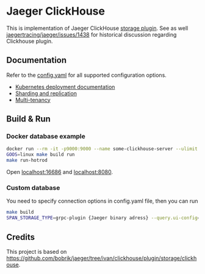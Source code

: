 # Jaeger ClickHouse

This is implementation of Jaeger ClickHouse [storage plugin](https://github.com/jaegertracing/jaeger/tree/master/plugin/storage/grpc).
See as well [jaegertracing/jaeger/issues/1438](https://github.com/jaegertracing/jaeger/issues/1438) for historical discussion regarding Clickhouse plugin.

## Documentation

Refer to the [config.yaml](./config.yaml) for all supported configuration options.

* [Kubernetes deployment documentation](./guide-kubernetes.md)
* [Sharding and replication](./guide-sharding-and-replication.md)
* [Multi-tenancy](./guide-multitenancy.md)

## Build & Run

### Docker database example

```bash
docker run --rm -it -p9000:9000 --name some-clickhouse-server --ulimit nofile=262144:262144 yandex/clickhouse-server:21
GOOS=linux make build run
make run-hotrod
```

Open [localhost:16686](http://localhost:16686) and [localhost:8080](http://localhost:8080).

### Custom database

You need to specify connection options in config.yaml file, then you can run 

```bash
make build
SPAN_STORAGE_TYPE=grpc-plugin {Jaeger binary adress} --query.ui-config=jaeger-ui.json --grpc-storage-plugin.binary=./{name of built binary} --grpc-storage-plugin.configuration-file=config.yaml --grpc-storage-plugin.log-level=debug
```

## Credits

This project is based on https://github.com/bobrik/jaeger/tree/ivan/clickhouse/plugin/storage/clickhouse.
